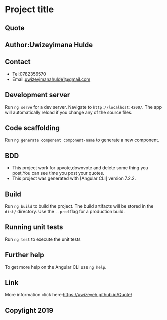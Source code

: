 # Project title
## Quote

## Author:Uwizeyimana Hulde

## Contact
* Tel:0782356570
* Email:uwizeyimanahulde1@gmail.com

## Development server
Run `ng serve` for a dev server. Navigate to `http://localhost:4200/`. The app will automatically reload if you change any of the source files.

## Code scaffolding
Run `ng generate component component-name` to generate a new component.

## BDD
* This project work for upvote,downvote and delete some thing you post,You can see time you post your quotes.
* This project was generated with [Angular CLI] version 7.2.2.

## Build
Run `ng build` to build the project. The build artifacts will be stored in the `dist/` directory. Use the `--prod` flag for a production build.

## Running unit tests
Run `ng test` to execute the unit tests

## Further help
To get more help on the Angular CLI use `ng help`.
## Link
More information click here:https://uwizeyeh.github.io/Quote/

## Copylight 2019
